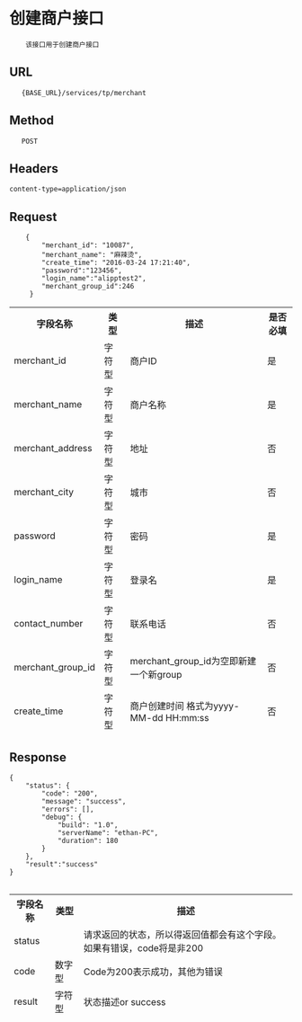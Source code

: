 # 创建商户接口
```
	该接口用于创建商户接口
```
## URL
```	
   {BASE_URL}/services/tp/merchant
```
## Method
```	
   POST
```
## Headers
```
content-type=application/json
```

## Request
```
	{
		"merchant_id": "10087",
		"merchant_name": "麻辣烫",
		"create_time": "2016-03-24 17:21:40",
		"password":"123456",
		"login_name":"alipptest2",
		"merchant_group_id":246
	 }
```
<table data-tablesaw-sortable>
    <thead>
        <tr>
            <th data-tablesaw-sortable-col data-tablesaw-sortable-default-col>字段名称</th>
            <th data-tablesaw-sortable-col>类型</th>
            <th data-tablesaw-sortable-col>描述</th>
            <th data-tablesaw-sortable-col>是否必填</th>
        </tr>
		<tr>
            <td>merchant_id</td>
            <td>字符型</td>
            <td>商户ID</td>
            <td>是</td>
        </tr>
		<tr>
            <td>merchant_name</td>
            <td>字符型</td>
            <td>商户名称</td>
            <td>是</td>
        </tr>
		<tr>
            <td>merchant_address</td>
            <td>字符型</td>
            <td>地址</td>
            <td>否</td>
        </tr>
		<tr>
            <td>merchant_city</td>
            <td>字符型</td>
            <td>城市</td>
            <td>否</td>
        </tr>
		<tr>
            <td>password</td>
            <td>字符型</td>
            <td>密码</td>
            <td>是</td>
        </tr>
		<tr>
            <td>login_name</td>
            <td>字符型</td>
            <td>登录名</td>
            <td>是</td>
        </tr>
		<tr>
            <td>contact_number</td>
            <td>字符型</td>
            <td>联系电话</td>
            <td>否</td>
        </tr>
		<tr>
            <td>merchant_group_id</td>
            <td>字符型</td>
            <td>merchant_group_id为空即新建一个新group</td>
            <td>否</td>
        </tr>
		<tr>
            <td>create_time</td>
            <td>字符型</td>
            <td>商户创建时间 格式为yyyy-MM-dd HH:mm:ss</td>
            <td>否</td>
        </tr>
    </thead>
<table>


## Response
```
{
	"status": {
		"code": "200",
		"message": "success",
		"errors": [],
		"debug": {
			"build": "1.0",
			"serverName": "ethan-PC",
			"duration": 180
		}
	},
	"result":"success"
}
```
<table data-tablesaw-sortable>
    <thead>
        <tr>
            <th data-tablesaw-sortable-col data-tablesaw-sortable-default-col>字段名称</th>
            <th data-tablesaw-sortable-col>类型</th>
            <th data-tablesaw-sortable-col>描述</th>
        </tr>
		<tr>
            <td>status</td>
            <td></td>
            <td>请求返回的状态，所以得返回值都会有这个字段。如果有错误，code将是非200</td>
        </tr>
		<tr>
            <td>code</td>
            <td>数字型</td>
            <td>Code为200表示成功，其他为错误</td>
        </tr>
		<tr>
            <td>result</td>
            <td>字符型</td>
            <td>状态描述or success</td>
        </tr>
    </thead>
<table>
